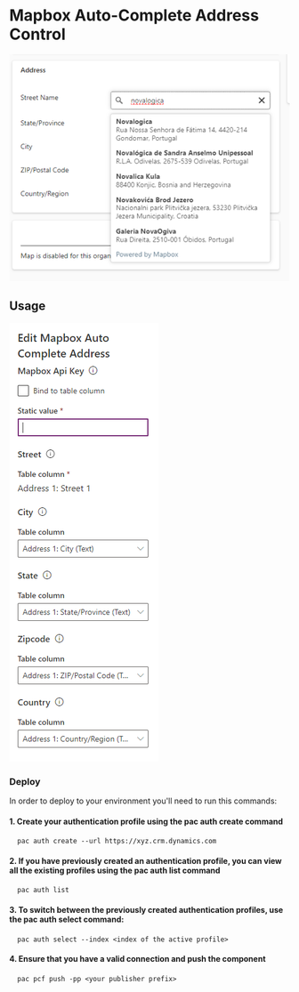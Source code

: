 # Mapbox Auto-Complete Address Control

![](https://github.com/novalogica/pcf-address-mapbox/blob/v0.0.1/screenshots/address_search.png)


## Usage




![](https://github.com/novalogica/pcf-address-mapbox/blob/main/screenshots/address-bound-fields.png)



### Deploy
In order to deploy to your environment you'll need to run this commands: 
   #### 1. Create your authentication profile using the pac auth create command
      pac auth create --url https://xyz.crm.dynamics.com 

   #### 2. If you have previously created an authentication profile, you can view all the existing profiles using the pac auth list command
      pac auth list
   #### 3. To switch between the previously created authentication profiles, use the pac auth select command:
      pac auth select --index <index of the active profile>
   #### 4. Ensure that you have a valid connection and push the component
      pac pcf push -pp <your publisher prefix>
   
